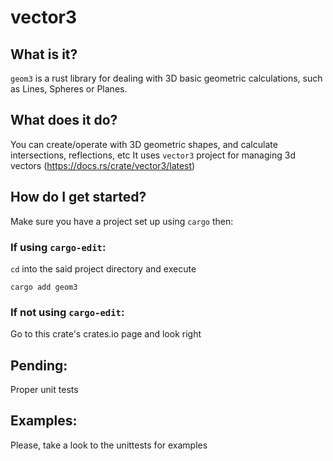 # vector3

## What is it?
`geom3` is a rust library for dealing with 3D basic geometric calculations, such as Lines, Spheres or Planes.

## What does it do?
You can create/operate with 3D geometric shapes, and calculate intersections, reflections, etc
It uses `vector3` project for managing 3d vectors (https://docs.rs/crate/vector3/latest)

## How do I get started?
Make sure you have a project set up using `cargo` then:

### If using `cargo-edit`: 
`cd` into the said project directory and execute
```
cargo add geom3
```

### If not using `cargo-edit`:
Go to this crate's crates.io page and look right

## Pending:
Proper unit tests

## Examples:
Please, take a look to the unittests for examples
```